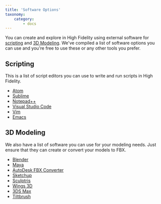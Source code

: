 ```yaml
---
title: 'Software Options'
taxonomy:
    category:
        - docs
---
```


You can create and explore in High Fidelity using external software for [scripting](https://wiki.highfidelity.com/wiki/Getting_Started_with_Scripting_in_High_Fidelity) and [3D Modeling](hhttps://docs.highfidelity.com/create-and-explore/3d-modeling). We've compiled a list of software options you can use and you're free to use these or any other tools you prefer.

## Scripting

This is a list of script editors you can use to write and run scripts in High Fidelity.

- [Atom](https://atom.io/)
- [Sublime](https://www.sublimetext.com/)
- [Notepad++](https://notepad-plus-plus.org/)
- [Visual Studio Code](https://code.visualstudio.com/)
- [Vim](http://www.vim.org/)
- [Emacs](http://www.gnu.org/software/emacs/)

## 3D Modeling

We also have a list of software you can use for your modeling needs. Just ensure that they can create or convert your models to FBX.

- [Blender](https://www.blender.org/)
- [Maya](http://www.autodesk.com/products/maya/overview)
- [AutoDesk FBX Converter](http://usa.autodesk.com/adsk/servlet/pc/item?siteID=123112&id=22694909)
- [Sketchup](https://www.sketchup.com/)
- [Sculptris](http://pixologic.com/sculptris/)
- [Wings 3D](http://www.wings3d.com/)
- [3DS Max](http://www.autodesk.com/products/3ds-max/overview)
- [Tiltbrush](https://www.tiltbrush.com/)
